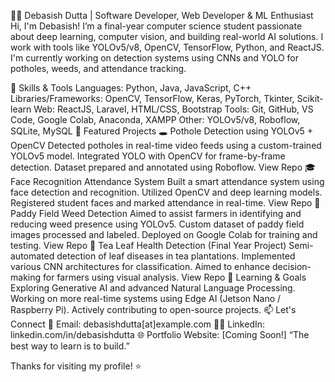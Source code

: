 👨‍💻 Debasish Dutta | Software Developer, Web Developer & ML Enthusiast
Hi, I'm Debasish! I’m a final-year computer science student passionate about deep learning, computer vision, and building real-world AI solutions. I work with tools like YOLOv5/v8, OpenCV, TensorFlow, Python, and ReactJS. I'm currently working on detection systems using CNNs and YOLO for potholes, weeds, and attendance tracking.

🔧 Skills & Tools
Languages: Python, Java, JavaScript, C++
Libraries/Frameworks: OpenCV, TensorFlow, Keras, PyTorch, Tkinter, Scikit-learn
Web: ReactJS, Laravel, HTML/CSS, Bootstrap
Tools: Git, GitHub, VS Code, Google Colab, Anaconda, XAMPP
Other: YOLOv5/v8, Roboflow, SQLite, MySQL
📌 Featured Projects
🕳️ Pothole Detection using YOLOv5 + OpenCV
Detected potholes in real-time video feeds using a custom-trained YOLOv5 model.
Integrated YOLO with OpenCV for frame-by-frame detection.
Dataset prepared and annotated using Roboflow.
View Repo
🎓 Face Recognition Attendance System
Built a smart attendance system using face detection and recognition.
Utilized OpenCV and deep learning models.
Registered student faces and marked attendance in real-time.
View Repo
🌾 Paddy Field Weed Detection
Aimed to assist farmers in identifying and reducing weed presence using YOLOv5.
Custom dataset of paddy field images processed and labeled.
Deployed on Google Colab for training and testing.
View Repo
🍃 Tea Leaf Health Detection (Final Year Project)
Semi-automated detection of leaf diseases in tea plantations.
Implemented various CNN architectures for classification.
Aimed to enhance decision-making for farmers using visual analysis.
View Repo
🧠 Learning & Goals
Exploring Generative AI and advanced Natural Language Processing.
Working on more real-time systems using Edge AI (Jetson Nano / Raspberry Pi).
Actively contributing to open-source projects.
📫 Let's Connect
📧 Email: debasishdutta[at]example.com
🧑‍💼 LinkedIn: linkedin.com/in/debasishdutta
🌐 Portfolio Website: [Coming Soon!]
“The best way to learn is to build.”

Thanks for visiting my profile! ⭐️
